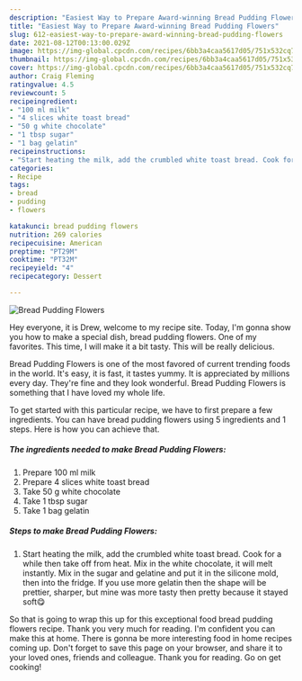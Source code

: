 ```yaml
---
description: "Easiest Way to Prepare Award-winning Bread Pudding Flowers"
title: "Easiest Way to Prepare Award-winning Bread Pudding Flowers"
slug: 612-easiest-way-to-prepare-award-winning-bread-pudding-flowers
date: 2021-08-12T00:13:00.029Z
image: https://img-global.cpcdn.com/recipes/6bb3a4caa5617d05/751x532cq70/bread-pudding-flowers-recipe-main-photo.jpg
thumbnail: https://img-global.cpcdn.com/recipes/6bb3a4caa5617d05/751x532cq70/bread-pudding-flowers-recipe-main-photo.jpg
cover: https://img-global.cpcdn.com/recipes/6bb3a4caa5617d05/751x532cq70/bread-pudding-flowers-recipe-main-photo.jpg
author: Craig Fleming
ratingvalue: 4.5
reviewcount: 5
recipeingredient:
- "100 ml milk"
- "4 slices white toast bread"
- "50 g white chocolate"
- "1 tbsp sugar"
- "1 bag gelatin"
recipeinstructions:
- "Start heating the milk, add the crumbled white toast bread. Cook for a while then take off from heat. Mix in the white chocolate, it will melt instantly. Mix in the sugar and gelatine and put it in the silicone mold, then into the fridge. If you use more gelatin then the shape will be prettier, sharper, but mine was more tasty then pretty because it stayed soft😋"
categories:
- Recipe
tags:
- bread
- pudding
- flowers

katakunci: bread pudding flowers 
nutrition: 269 calories
recipecuisine: American
preptime: "PT29M"
cooktime: "PT32M"
recipeyield: "4"
recipecategory: Dessert

---
```



![Bread Pudding Flowers](https://img-global.cpcdn.com/recipes/6bb3a4caa5617d05/751x532cq70/bread-pudding-flowers-recipe-main-photo.jpg)

Hey everyone, it is Drew, welcome to my recipe site. Today, I'm gonna show you how to make a special dish, bread pudding flowers. One of my favorites. This time, I will make it a bit tasty. This will be really delicious.

Bread Pudding Flowers is one of the most favored of current trending foods in the world. It's easy, it is fast, it tastes yummy. It is appreciated by millions every day. They're fine and they look wonderful. Bread Pudding Flowers is something that I have loved my whole life.




To get started with this particular recipe, we have to first prepare a few ingredients. You can have bread pudding flowers using 5 ingredients and 1 steps. Here is how you can achieve that.

<!--inarticleads1-->

##### The ingredients needed to make Bread Pudding Flowers:

1. Prepare 100 ml milk
1. Prepare 4 slices white toast bread
1. Take 50 g white chocolate
1. Take 1 tbsp sugar
1. Take 1 bag gelatin




<!--inarticleads2-->

##### Steps to make Bread Pudding Flowers:

1. Start heating the milk, add the crumbled white toast bread. Cook for a while then take off from heat. Mix in the white chocolate, it will melt instantly. Mix in the sugar and gelatine and put it in the silicone mold, then into the fridge. If you use more gelatin then the shape will be prettier, sharper, but mine was more tasty then pretty because it stayed soft😋




So that is going to wrap this up for this exceptional food bread pudding flowers recipe. Thank you very much for reading. I'm confident you can make this at home. There is gonna be more interesting food in home recipes coming up. Don't forget to save this page on your browser, and share it to your loved ones, friends and colleague. Thank you for reading. Go on get cooking!
